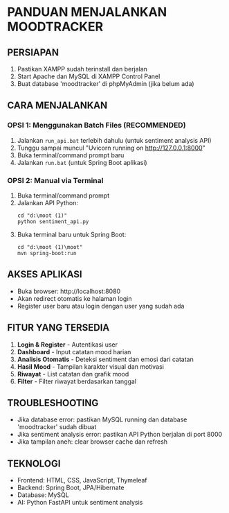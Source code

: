 # PANDUAN MENJALANKAN MOODTRACKER

## PERSIAPAN
1. Pastikan XAMPP sudah terinstall dan berjalan
2. Start Apache dan MySQL di XAMPP Control Panel
3. Buat database 'moodtracker' di phpMyAdmin (jika belum ada)

## CARA MENJALANKAN

### OPSI 1: Menggunakan Batch Files (RECOMMENDED)
1. Jalankan `run_api.bat` terlebih dahulu (untuk sentiment analysis API)
2. Tunggu sampai muncul "Uvicorn running on http://127.0.0.1:8000"
3. Buka terminal/command prompt baru
4. Jalankan `run.bat` (untuk Spring Boot aplikasi)

### OPSI 2: Manual via Terminal
1. Buka terminal/command prompt
2. Jalankan API Python:
   ```
   cd "d:\moot (1)"
   python sentiment_api.py
   ```
3. Buka terminal baru untuk Spring Boot:
   ```
   cd "d:\moot (1)\moot"
   mvn spring-boot:run
   ```

## AKSES APLIKASI
- Buka browser: http://localhost:8080
- Akan redirect otomatis ke halaman login
- Register user baru atau login dengan user yang sudah ada

## FITUR YANG TERSEDIA
1. **Login & Register** - Autentikasi user
2. **Dashboard** - Input catatan mood harian
3. **Analisis Otomatis** - Deteksi sentiment dan emosi dari catatan
4. **Hasil Mood** - Tampilan karakter visual dan motivasi
5. **Riwayat** - List catatan dan grafik mood
6. **Filter** - Filter riwayat berdasarkan tanggal

## TROUBLESHOOTING
- Jika database error: pastikan MySQL running dan database 'moodtracker' sudah dibuat
- Jika sentiment analysis error: pastikan API Python berjalan di port 8000
- Jika tampilan aneh: clear browser cache dan refresh

## TEKNOLOGI
- Frontend: HTML, CSS, JavaScript, Thymeleaf
- Backend: Spring Boot, JPA/Hibernate
- Database: MySQL
- AI: Python FastAPI untuk sentiment analysis
